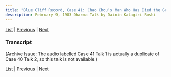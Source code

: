 ```yaml
---
title: "Blue Cliff Record, Case 41: Chao Chou’s Man Who Has Died the Great Death – Talk 1"
description: February 9, 1983 Dharma Talk by Dainin Katagiri Roshi
---
```


[List](list#1983) \| 
[Previous](1983-02-02-Blue-Cliff-Record-Case-40-Talk-2) \| 
[Next](1983-02-16-Blue-Cliff-Record-Case-41-Talk-2)

### Transcript

(Archive Issue: The audio labelled Case 41 Talk 1 is actually a duplicate of Case 40 Talk 2, so this talk is not available.)

[List](list#1983) \| 
[Previous](1983-02-02-Blue-Cliff-Record-Case-40-Talk-2) \| 
[Next](1983-02-16-Blue-Cliff-Record-Case-41-Talk-2)